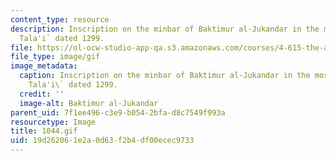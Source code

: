 ```yaml
---
content_type: resource
description: Inscription on the minbar of Baktimur al-Jukandar in the mosque of al-Salih
  Tala'i` dated 1299.
file: https://ol-ocw-studio-app-qa.s3.amazonaws.com/courses/4-615-the-architecture-of-cairo-spring-2002/19d262061e2a0d63f2b4df00ecec9733_1044.gif
file_type: image/gif
image_metadata:
  caption: Inscription on the minbar of Baktimur al-Jukandar in the mosque of al-Salih
    Tala'i\` dated 1299.
  credit: ''
  image-alt: Baktimur al-Jukandar
parent_uid: 7f1ee496-c3e9-b054-2bfa-d8c7549f993a
resourcetype: Image
title: 1044.gif
uid: 19d26206-1e2a-0d63-f2b4-df00ecec9733
---
```

